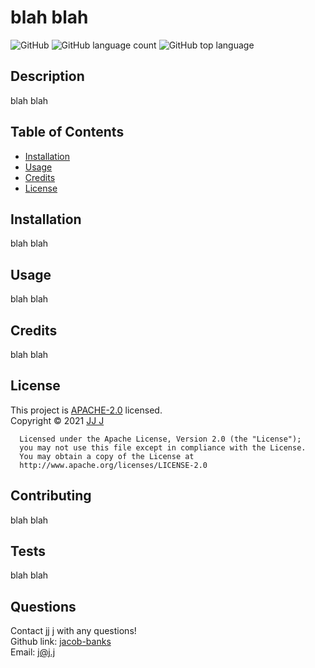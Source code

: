 
  # blah blah
  ![GitHub](https://img.shields.io/github/license/jacob-banks/readme-genrator)
  ![GitHub language count](https://img.shields.io/github/languages/count/jacob-banks/readme-genrator)
  ![GitHub top language](https://img.shields.io/github/languages/top/jacob-banks/readme-genrator)

  
  ## Description
  blah blah
  
  ## Table of Contents

  * [Installation](#installation)
  * [Usage](#usage)
  * [Credits](#credits)
  * [License](#license)


  ## Installation
  blah blah
  
  ## Usage 
  blah blah
  

  ## Credits
  blah blah

  ## License

  This project is [APACHE-2.0](https://choosealicense.com/licenses/apache-2.0/) licensed.<br />
  Copyright © 2021 [JJ J](https://github.com/jacob-banks)

  
      Licensed under the Apache License, Version 2.0 (the "License");
      you may not use this file except in compliance with the License.
      You may obtain a copy of the License at
      http://www.apache.org/licenses/LICENSE-2.0
 

  ## Contributing
  blah blah

  ## Tests
  blah blah

  ## Questions
  Contact jj j with any questions!<br>
  Github link: [jacob-banks](https://github.com/jacob-banks)<br>
  Email: j@j.j



